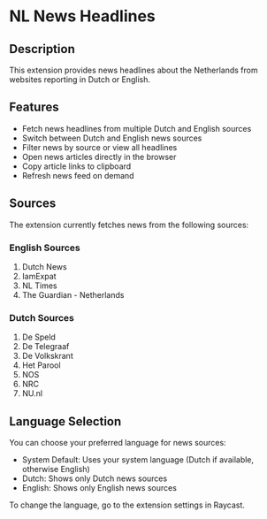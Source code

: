# NL News Headlines

## Description

This extension provides news headlines about the Netherlands from websites reporting in Dutch or English.

## Features

- Fetch news headlines from multiple Dutch and English sources
- Switch between Dutch and English news sources
- Filter news by source or view all headlines
- Open news articles directly in the browser
- Copy article links to clipboard
- Refresh news feed on demand

## Sources

The extension currently fetches news from the following sources:

### English Sources
1. Dutch News
2. IamExpat
3. NL Times
4. The Guardian - Netherlands

### Dutch Sources
1. De Speld
2. De Telegraaf
3. De Volkskrant
4. Het Parool
5. NOS
6. NRC
7. NU.nl

## Language Selection

You can choose your preferred language for news sources:
- System Default: Uses your system language (Dutch if available, otherwise English)
- Dutch: Shows only Dutch news sources
- English: Shows only English news sources

To change the language, go to the extension settings in Raycast.
